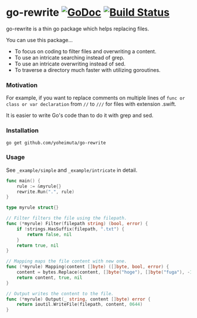 # go-rewrite [![GoDoc](https://godoc.org/github.com/yoheimuta/go-rewrite/rewrite?status.svg)](https://godoc.org/github.com/yoheimuta/go-rewrite/rewrite) [![Build Status](https://travis-ci.org/yoheimuta/go-rewrite.svg?branch=master)](https://travis-ci.org/yoheimuta/go-rewrite)

go-rewrite is a thin go package which helps replacing files.

You can use this package...

- To focus on coding to filter files and overwriting a content.
- To use an intricate searching instead of grep.
- To use an intricate overwriting instead of sed.
- To traverse a directory much faster with utilizing goroutines.

### Motivation

For example, if you want to replace comments on multiple lines of `func or class or var declaration`
from `//` to `///` for files with extension .swift.

It is easier to write Go's code than to do it with grep and sed.

### Installation

```
go get github.com/yoheimuta/go-rewrite
```

### Usage

See `_example/simple` and `_example/intricate` in detail.

```go
func main() {
	rule := &myrule{}
	rewrite.Run(".", rule)
}

type myrule struct{}

// Filter filters the file using the filepath.
func (*myrule) Filter(filepath string) (bool, error) {
	if !strings.HasSuffix(filepath, ".txt") {
		return false, nil
	}
	return true, nil
}

// Mapping maps the file content with new one.
func (*myrule) Mapping(content []byte) ([]byte, bool, error) {
	content = bytes.Replace(content, []byte("hoge"), []byte("fuga"), -1)
	return content, true, nil
}

// Output writes the content to the file.
func (*myrule) Output(_ string, content []byte) error {
	return ioutil.WriteFile(filepath, content, 0644)
}
```
